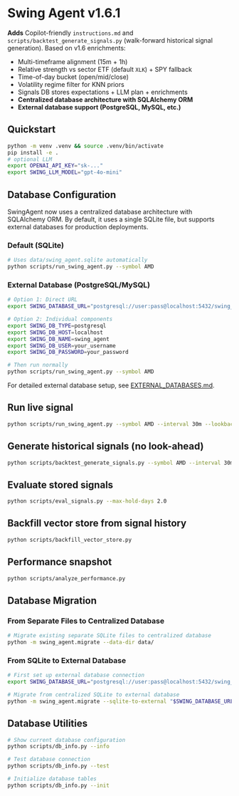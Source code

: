 # Swing Agent v1.6.1

**Adds** Copilot-friendly `instructions.md` and `scripts/backtest_generate_signals.py` (walk-forward historical signal generation). Based on v1.6 enrichments:
- Multi-timeframe alignment (15m + 1h)
- Relative strength vs sector ETF (default `XLK`) + SPY fallback
- Time-of-day bucket (open/mid/close)
- Volatility regime filter for KNN priors
- Signals DB stores expectations + LLM plan + enrichments
- **Centralized database architecture with SQLAlchemy ORM**
- **External database support (PostgreSQL, MySQL, etc.)**

## Quickstart
```bash
python -m venv .venv && source .venv/bin/activate
pip install -e .
# optional LLM
export OPENAI_API_KEY="sk-..."
export SWING_LLM_MODEL="gpt-4o-mini"
```

## Database Configuration

SwingAgent now uses a centralized database architecture with SQLAlchemy ORM. By default, it uses a single SQLite file, but supports external databases for production deployments.

### Default (SQLite)
```bash
# Uses data/swing_agent.sqlite automatically
python scripts/run_swing_agent.py --symbol AMD
```

### External Database (PostgreSQL/MySQL)
```bash
# Option 1: Direct URL
export SWING_DATABASE_URL="postgresql://user:pass@localhost:5432/swing_agent"

# Option 2: Individual components
export SWING_DB_TYPE=postgresql
export SWING_DB_HOST=localhost
export SWING_DB_NAME=swing_agent
export SWING_DB_USER=your_username
export SWING_DB_PASSWORD=your_password

# Then run normally
python scripts/run_swing_agent.py --symbol AMD
```

For detailed external database setup, see [EXTERNAL_DATABASES.md](EXTERNAL_DATABASES.md).

## Run live signal
```bash
python scripts/run_swing_agent.py --symbol AMD --interval 30m --lookback-days 30 --sector XLK
```

## Generate historical signals (no look-ahead)
```bash
python scripts/backtest_generate_signals.py --symbol AMD --interval 30m --lookback-days 180 --warmup-bars 80 --sector XLK --no-llm
```

## Evaluate stored signals
```bash
python scripts/eval_signals.py --max-hold-days 2.0
```

## Backfill vector store from signal history
```bash
python scripts/backfill_vector_store.py
```

## Performance snapshot
```bash
python scripts/analyze_performance.py
```

## Database Migration

### From Separate Files to Centralized Database
```bash
# Migrate existing separate SQLite files to centralized database
python -m swing_agent.migrate --data-dir data/
```

### From SQLite to External Database
```bash
# First set up external database connection
export SWING_DATABASE_URL="postgresql://user:pass@localhost:5432/swing_agent"

# Migrate from centralized SQLite to external database
python -m swing_agent.migrate --sqlite-to-external "$SWING_DATABASE_URL"
```

## Database Utilities
```bash
# Show current database configuration
python scripts/db_info.py --info

# Test database connection
python scripts/db_info.py --test

# Initialize database tables
python scripts/db_info.py --init
```
